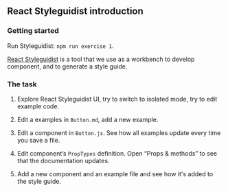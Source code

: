 ## React Styleguidist introduction

### Getting started

Run Styleguidist: `npm run exercise 1`.

[React Styleguidist](https://react-styleguidist.js.org/) is a tool that we use as a workbench to develop component, and to generate a style guide.

### The task

1.  Explore React Styleguidist UI, try to switch to isolated mode, try to edit example code.

2.  Edit a examples in `Button.md`, add a new example.

3.  Edit a component in `Button.js`. See how all examples update every time you save a file.

4.  Edit component’s `PropTypes` definition. Open “Props & methods” to see that the documentation updates.

5.  Add a new component and an example file and see how it's added to the style guide.
